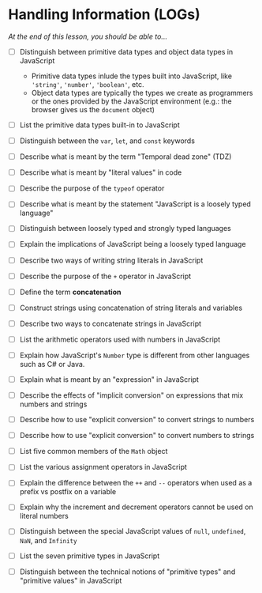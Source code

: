 # Handling Information (LOGs)

*At the end of this lesson, you should be able to...*

- [ ] Distinguish between primitive data types and object data types in JavaScript
  - Primitive data types inlude the types built into JavaScript, like `'string'`, `'number'`, `'boolean'`, etc.
  - Object data types are typically the types we create as programmers or the ones provided by the JavaScript environment (e.g.: the browser gives us the `document` object)
- [ ] List the primitive data types built-in to JavaScript
- [ ] Distinguish between the `var`, `let`, and `const` keywords
- [ ] Describe what is meant by the term "Temporal dead zone" (TDZ)
- [ ] Describe what is meant by "literal values" in code
- [ ] Describe the purpose of the `typeof` operator
- [ ] Describe what is meant by the statement "JavaScript is a loosely typed language"
- [ ] Distinguish between loosely typed and strongly typed languages
- [ ] Explain the implications of JavaScript being a loosely typed language
- [ ] Describe two ways of writing string literals in JavaScript
- [ ] Describe the purpose of the `+` operator in JavaScript
- [ ] Define the term **concatenation**
- [ ] Construct strings using concatenation of string literals and variables
- [ ] Describe two ways to concatenate strings in JavaScript
- [ ] List the arithmetic operators used with numbers in JavaScript
- [ ] Explain how JavaScript's `Number` type is different from other languages such as C# or Java.
- [ ] Explain what is meant by an "expression" in JavaScript
- [ ] Describe the effects of "implicit conversion" on expressions that mix numbers and strings
- [ ] Describe how to use "explicit conversion" to convert strings to numbers
- [ ] Describe how to use "explicit conversion" to convert numbers to strings
- [ ] List five common members of the `Math` object
- [ ] List the various assignment operators in JavaScript
- [ ] Explain the difference between the `++` and `--` operators when used as a prefix vs postfix on a variable
- [ ] Explain why the increment and decrement operators cannot be used on literal numbers
- [ ] Distinguish between the special JavaScript values of `null`, `undefined`, `NaN`, and `Infinity`
- [ ] List the seven primitive types in JavaScript
- [ ] Distinguish between the technical notions of "primitive types" and "primitive values" in JavaScript


